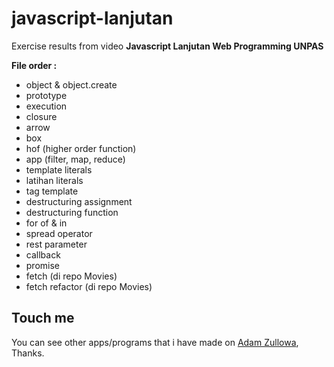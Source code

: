 # javascript-lanjutan

Exercise results from video **Javascript Lanjutan Web Programming UNPAS**

**File order :**

- object & object.create
- prototype
- execution
- closure
- arrow
- box
- hof (higher order function)
- app (filter, map, reduce)
- template literals
- latihan literals
- tag template
- destructuring assignment
- destructuring function
- for of & in
- spread operator
- rest parameter
- callback
- promise
- fetch (di repo Movies)
- fetch refactor (di repo Movies)

## Touch me

You can see other apps/programs that i have made on <a href="https://adamzullowa06.github.io/">Adam Zullowa</a>, Thanks.
